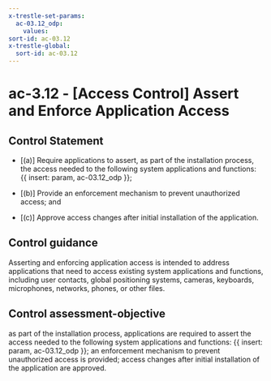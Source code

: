 ```yaml
---
x-trestle-set-params:
  ac-03.12_odp:
    values:
sort-id: ac-03.12
x-trestle-global:
  sort-id: ac-03.12
---
```


# ac-3.12 - \[Access Control\] Assert and Enforce Application Access

## Control Statement

- \[(a)\] Require applications to assert, as part of the installation process, the access needed to the following system applications and functions: {{ insert: param, ac-03.12_odp }};

- \[(b)\] Provide an enforcement mechanism to prevent unauthorized access; and

- \[(c)\] Approve access changes after initial installation of the application.

## Control guidance

Asserting and enforcing application access is intended to address applications that need to access existing system applications and functions, including user contacts, global positioning systems, cameras, keyboards, microphones, networks, phones, or other files.

## Control assessment-objective

as part of the installation process, applications are required to assert the access needed to the following system applications and functions: {{ insert: param, ac-03.12_odp }};
an enforcement mechanism to prevent unauthorized access is provided;
access changes after initial installation of the application are approved.
